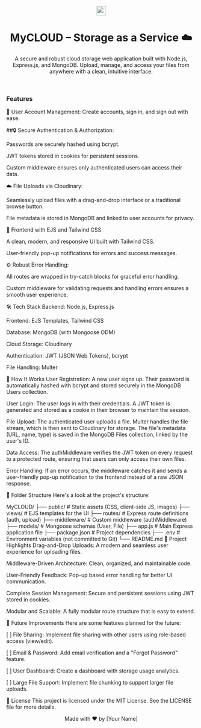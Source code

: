 <div align="center">
<br />
<img src="https://raw.githubusercontent.com/MartinHeinz/MartinHeinz/master/wave.gif" width="25px">
<h1>MyCLOUD – Storage as a Service ☁️</h1>
<p>A secure and robust cloud storage web application built with Node.js, Express.js, and MongoDB. Upload, manage, and access your files from anywhere with a clean, intuitive interface.</p>
<br />
</div>

### Features
👤 User Account Management: Create accounts, sign in, and sign out with ease.

##🔒 Secure Authentication & Authorization:

Passwords are securely hashed using bcrypt.

JWT tokens stored in cookies for persistent sessions.

Custom middleware ensures only authenticated users can access their data.

☁️ File Uploads via Cloudinary:

Seamlessly upload files with a drag-and-drop interface or a traditional browse button.

File metadata is stored in MongoDB and linked to user accounts for privacy.

🎨 Frontend with EJS and Tailwind CSS:

A clean, modern, and responsive UI built with Tailwind CSS.

User-friendly pop-up notifications for errors and success messages.

⚙️ Robust Error Handling:

All routes are wrapped in try-catch blocks for graceful error handling.

Custom middleware for validating requests and handling errors ensures a smooth user experience.

🛠️ Tech Stack
Backend: Node.js, Express.js

Frontend: EJS Templates, Tailwind CSS

Database: MongoDB (with Mongoose ODM)

Cloud Storage: Cloudinary

Authentication: JWT (JSON Web Tokens), bcrypt

File Handling: Multer

🚀 How It Works
User Registration: A new user signs up. Their password is automatically hashed with bcrypt and stored securely in the MongoDB Users collection.

User Login: The user logs in with their credentials. A JWT token is generated and stored as a cookie in their browser to maintain the session.

File Upload: The authenticated user uploads a file. Multer handles the file stream, which is then sent to Cloudinary for storage. The file's metadata (URL, name, type) is saved in the MongoDB Files collection, linked by the user's ID.

Data Access: The authMiddleware verifies the JWT token on every request to a protected route, ensuring that users can only access their own files.

Error Handling: If an error occurs, the middleware catches it and sends a user-friendly pop-up notification to the frontend instead of a raw JSON response.

📁 Folder Structure
Here's a look at the project's structure:

MyCLOUD/
├── public/          # Static assets (CSS, client-side JS, images)
├── views/           # EJS templates for the UI
├── routes/          # Express route definitions (auth, upload)
├── middleware/      # Custom middleware (authMiddleware)
├── models/          # Mongoose schemas (User, File)
├── app.js           # Main Express application file
├── package.json     # Project dependencies
├── .env             # Environment variables (not committed to Git)
└── README.md
🌟 Project Highlights
Drag-and-Drop Uploads: A modern and seamless user experience for uploading files.

Middleware-Driven Architecture: Clean, organized, and maintainable code.

User-Friendly Feedback: Pop-up based error handling for better UI communication.

Complete Session Management: Secure and persistent sessions using JWT stored in cookies.

Modular and Scalable: A fully modular route structure that is easy to extend.

🔮 Future Improvements
Here are some features planned for the future:

[ ] File Sharing: Implement file sharing with other users using role-based access (view/edit).

[ ] Email & Password: Add email verification and a "Forgot Password" feature.

[ ] User Dashboard: Create a dashboard with storage usage analytics.

[ ] Large File Support: Implement file chunking to support larger file uploads.

📄 License
This project is licensed under the MIT License. See the LICENSE file for more details.

<div align="center">
<p>Made with ❤️ by [Your Name]</p>
</div>

